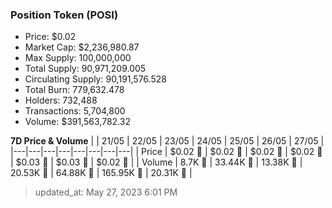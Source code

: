 
  ### Position Token (POSI)
  - Price: $0.02
  - Market Cap: $2,236,980.87
  - Max Supply: 100,000,000
  - Total Supply: 90,971,209.005
  - Circulating Supply: 90,191,576.528
  - Total Burn: 779,632.478
  - Holders: 732,488
  - Transactions: 5,704,800
  - Volume: $391,563,782.32

  **7D Price & Volume**
  | | 21&#x2F;05 | 22&#x2F;05 | 23&#x2F;05 | 24&#x2F;05 | 25&#x2F;05 | 26&#x2F;05 | 27&#x2F;05 |
  |---|---|---|---|---|---|---|---|
  | Price | $0.02 🔻 | $0.02 🔻 | $0.02 🔻 | $0.02 🚀 | $0.03 🚀 | $0.03 🚀 | $0.02 🔻 |
  | Volume | 8.7K 🚀 | 33.44K 🚀 | 13.38K 🔻 | 20.53K 🚀 | 64.88K 🚀 | 165.95K 🚀 | 20.31K 🔻 |

  > updated_at: May 27, 2023 6:01 PM
